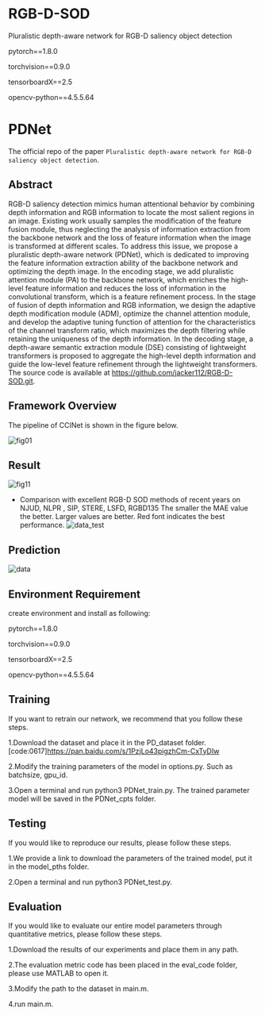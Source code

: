 # RGB-D-SOD
Pluralistic depth-aware network for RGB-D saliency object detection

pytorch==1.8.0

torchvision==0.9.0

tensorboardX==2.5

opencv-python==4.5.5.64

# PDNet

The official repo of the paper `Pluralistic depth-aware network for RGB-D saliency object detection`.

## Abstract

RGB-D saliency detection mimics human attentional behavior by combining depth information and RGB information to locate the most salient regions in an image. Existing work usually samples the modification of the feature fusion module, thus neglecting the analysis of information extraction from the backbone network and the loss of feature information when the image is transformed at different scales. To address this issue, we propose a pluralistic depth-aware network (PDNet), which is dedicated to improving the feature information extraction ability of the backbone network and optimizing the depth image. In the encoding stage, we add pluralistic attention module (PA) to the backbone network, which enriches the high-level feature information and reduces the loss of information in the convolutional transform, which is a feature refinement process. In the stage of fusion of depth information and RGB information, we design the adaptive depth modification module (ADM), optimize the channel attention module, and develop the adaptive tuning function of attention for the characteristics of the channel transform ratio, which maximizes the depth filtering while retaining the uniqueness of the depth information. In the decoding stage, a depth-aware semantic extraction module (DSE) consisting of lightweight transformers is proposed to aggregate the high-level depth information and guide the low-level feature refinement through the lightweight transformers. The source code is available at https://github.com/jacker112/RGB-D-SOD.git.

## Framework Overview
The pipeline of CCINet is shown in the figure below. 

![fig01](https://github.com/jacker112/RGB-D-SOD/assets/148022707/189c9df7-9ac0-4842-b193-ca3c4a855927)



## Result
![fig11](https://github.com/jacker112/RGB-D-SOD/assets/148022707/77c65b25-4e4e-4fa5-abb1-c943e13de6ca)

- Comparison with excellent RGB-D SOD methods of recent years on NJUD, NLPR , SIP, STERE, LSFD, RGBD135 The smaller the MAE value the better. Larger values are better. Red font indicates the best performance.
  ![data_test](https://github.com/jacker112/RGB-D-SOD/assets/148022707/d5920c7c-fa9c-4d89-ae45-ec2b5b16334e)




## Prediction

![data](https://github.com/jacker112/RGB-D-SOD/assets/148022707/10f92d46-b263-47a6-8b7a-5d6fdab38e78)


## Environment Requirement

create environment and install as following: 


pytorch==1.8.0

torchvision==0.9.0

tensorboardX==2.5

opencv-python==4.5.5.64


## Training
If you want to retrain our network, we recommend that you follow these steps.

1.Download the dataset and place it in the PD_dataset folder.[code:0617]https://pan.baidu.com/s/1PzjLo43pigzhCm-CxTyDIw

2.Modify the training parameters of the model in options.py. Such as batchsize, gpu_id.

3.Open a terminal and run python3 PDNet_train.py. The trained parameter model will be saved in the PDNet_cpts folder.

## Testing
If you would like to reproduce our results, please follow these steps.

1.We provide a link to download the parameters of the trained model, put it in the model_pths folder.

2.Open a terminal and run python3 PDNet_test.py. 


## Evaluation
If you would like to evaluate our entire model parameters through quantitative metrics, please follow these steps.

1.Download the results of our experiments and place them in any path.

2.The evaluation metric code has been placed in the eval_code folder, please use MATLAB to open it.

3.Modify the path to the dataset in main.m.

4.run main.m.
